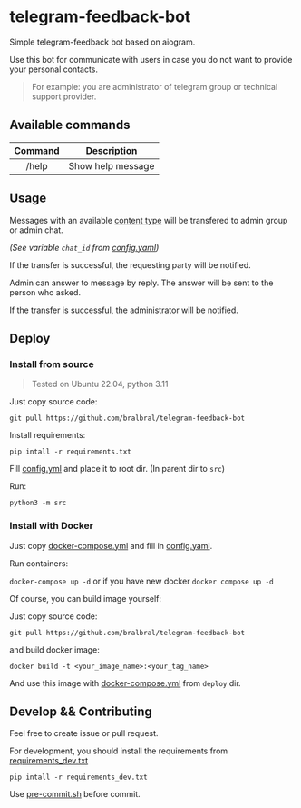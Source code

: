 # telegram-feedback-bot

Simple telegram-feedback bot based on aiogram.

Use this bot for communicate with users in case you do not want to provide your personal contacts. 

> For example: you are administrator of telegram group or technical support provider.

## Available commands

| Command |    Description    |
|:-------:|:-----------------:|
|  /help  | Show help message |

## Usage

Messages with an available [content type](./src/bot/handlers/users.py#L19) will be transfered to admin group or admin chat.

*(See variable `chat_id` from [config.yaml](./deploy/example.config.yaml#L6))*

If the transfer is successful, the requesting party will be notified.

Admin can answer to message by reply. The answer will be sent to the person who asked.

If the transfer is successful, the administrator will be notified.

## Deploy

### Install from source

> Tested on Ubuntu 22.04, python 3.11

Just copy source code:

`git pull https://github.com/bralbral/telegram-feedback-bot`

Install requirements:

`pip intall -r requirements.txt`

Fill [config.yml](./deploy/example.config.yaml) and place it to root dir. (In parent dir to `src`)

Run:

`python3 -m src`

### Install with Docker

Just copy [docker-compose.yml](./deploy/example.docker-compose.yml) and fill in  [config.yaml](./deploy/example.config.yaml).

Run containers:

`docker-compose up -d` or if you have new docker `docker compose up -d`

Of course, you can build image yourself:

Just copy source code:

`git pull https://github.com/bralbral/telegram-feedback-bot`

and build docker image:

`docker build -t <your_image_name>:<your_tag_name>`

And use this image with [docker-compose.yml](./deploy/example.docker-compose.yml) from `deploy` dir.

## Develop && Contributing

Feel free to create issue or pull request.

For development, you should install the requirements from [requirements_dev.txt](./requirements_dev.txt)

`pip intall -r requirements_dev.txt`

Use [pre-commit.sh](./pre-commit.sh) before commit.
